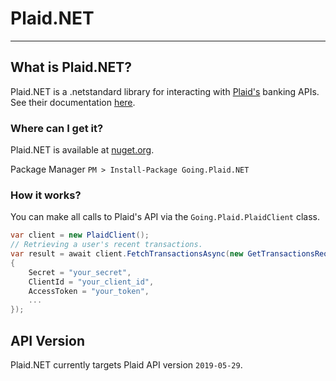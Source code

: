 # Plaid.NET

---

## What is Plaid.NET?
Plaid.NET is a .netstandard library for interacting with [Plaid's](https://plaid.com/) banking APIs. See their documentation [here](https://plaid.com/docs/api/).

### Where can I get it?
Plaid.NET is available at [nuget.org](https://www.nuget.org/packages/Going.Plaid.NET).

Package Manager `PM > Install-Package Going.Plaid.NET`

### How it works?
You can make all calls to Plaid's API via the `Going.Plaid.PlaidClient` class.

```c#
var client = new PlaidClient();
// Retrieving a user's recent transactions.
var result = await client.FetchTransactionsAsync(new GetTransactionsRequest()
{
    Secret = "your_secret",
    ClientId = "your_client_id",
    AccessToken = "your_token",
    ...
});
```

## API Version
Plaid.NET currently targets Plaid API version `2019-05-29`.
